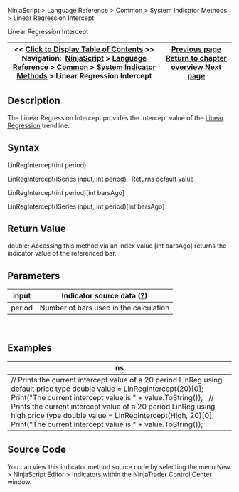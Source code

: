 ﻿
NinjaScript > Language Reference > Common > System Indicator Methods > Linear Regression Intercept

Linear Regression Intercept

| << [Click to Display Table of Contents](linear_regression_intercept.md) >> **Navigation:**     [NinjaScript](ninjascript.md) > [Language Reference](language_reference_wip.md) > [Common](common.md) > [System Indicator Methods](indicators.md) > Linear Regression Intercept | [Previous page](linear_regression.md) [Return to chapter overview](indicators.md) [Next page](linear_regression_slope.md) |
| --- | --- |
## Description
The Linear Regression Intercept provides the intercept value of the [Linear Regression](linear_regression.md) trendline.

## Syntax
LinRegIntercept(int period)  

LinRegIntercept(ISeries<double> input, int period)
 
Returns default value  

LinRegIntercept(int period)[int barsAgo]  

LinRegIntercept(ISeries<double> input, int period)[int barsAgo]

## Return Value
double; Accessing this method via an index value [int barsAgo] returns the indicator value of the referenced bar.

## Parameters

| input | Indicator source data ([?](valid_input_data_for_indicator.md)) |
| --- | --- |
| period | Number of bars used in the calculation |
 
## 
## Examples

| ns |
| --- |
| // Prints the current intercept value of a 20 period LinReg using default price type double value = LinRegIntercept(20)[0]; Print("The current intercept value is " + value.ToString());   // Prints the current intercept value of a 20 period LinReg using high price type double value = LinRegIntercept(High, 20)[0]; Print("The current intercept value is " + value.ToString()); |

## Source Code
You can view this indicator method source code by selecting the menu New > NinjaScript Editor > Indicators within the NinjaTrader Control Center window.

